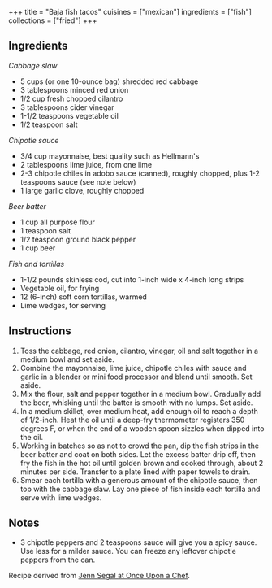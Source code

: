 +++
title = "Baja fish tacos"
cuisines = ["mexican"]
ingredients = ["fish"]
collections = ["fried"]
+++


## Ingredients

*Cabbage slaw*

- 5 cups (or one 10-ounce bag) shredded red cabbage
- 3 tablespoons minced red onion
- 1/2 cup fresh chopped cilantro
- 3 tablespoons cider vinegar
- 1-1/2 teaspoons vegetable oil
- 1/2 teaspoon salt

*Chipotle sauce*

- 3/4 cup mayonnaise, best quality such as Hellmann's
- 2 tablespoons lime juice, from one lime
- 2-3 chipotle chiles in adobo sauce (canned), roughly chopped, plus 1-2 teaspoons sauce (see note below)
- 1 large garlic clove, roughly chopped

*Beer batter*

- 1 cup all purpose flour
- 1 teaspoon salt
- 1/2 teaspoon ground black pepper
- 1 cup beer

*Fish and tortillas*

- 1-1/2 pounds skinless cod, cut into 1-inch wide x 4-inch long strips
- Vegetable oil, for frying
- 12 (6-inch) soft corn tortillas, warmed
- Lime wedges, for serving

## Instructions

1. Toss the cabbage, red onion, cilantro, vinegar, oil and salt together in a medium bowl and set aside.
2. Combine the mayonnaise, lime juice, chipotle chiles with sauce and garlic in a blender or mini food processor and blend until smooth. Set aside.
3. Mix the flour, salt and pepper together in a medium bowl. Gradually add the beer, whisking until the batter is smooth with no lumps. Set aside.
4. In a medium skillet, over medium heat, add enough oil to reach a depth of 1/2-inch. Heat the oil until a deep-fry thermometer registers 350 degrees F, or when the end of a wooden spoon sizzles when dipped into the oil.
5. Working in batches so as not to crowd the pan, dip the fish strips in the beer batter and coat on both sides. Let the excess batter drip off, then fry the fish in the hot oil until golden brown and cooked through, about 2 minutes per side. Transfer to a plate lined with paper towels to drain.
6. Smear each tortilla with a generous amount of the chipotle sauce, then top with the cabbage slaw. Lay one piece of fish inside each tortilla and serve with lime wedges.

## Notes

- 3 chipotle peppers and 2 teaspoons sauce will give you a spicy sauce. Use less for a milder sauce. You can freeze any leftover chipotle peppers from the can.

Recipe derived from [Jenn Segal at Once Upon a Chef](https://www.onceuponachef.com/recipes/baja-fish-tacos.html).
